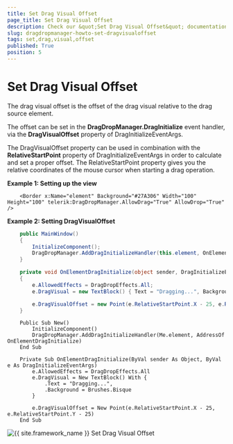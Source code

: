 ```yaml
---
title: Set Drag Visual Offset
page_title: Set Drag Visual Offset
description: Check our &quot;Set Drag Visual Offset&quot; documentation article for the DragDropManager {{ site.framework_name }} control.
slug: dragdropmanager-howto-set-dragvisualoffset
tags: set,drag,visual,offset
published: True
position: 5
---
```


# Set Drag Visual Offset

The drag visual offset is the offset of the drag visual relative to the drag source element.

The offset can be set in the __DragDropManager.DragInitialize__ event handler, via the __DragVisualOffset__ property of DragInitializeEventArgs.

The DragVisualOffset property can be used in combination with the __RelativeStartPoint__ property of DragInitializeEventArgs in order to calculate and set a proper offset. The RelativeStartPoint property gives you the relative coordinates of the mouse cursor when starting a drag operation.

__Example 1: Setting up the view__
```XAML
	<Border x:Name="element" Background="#27A306" Width="100" Height="100" telerik:DragDropManager.AllowDrag="True" AllowDrop="True" />
```

__Example 2: Setting DragVisualOffset__
```C#
	public MainWindow()
	{
		InitializeComponent();
		DragDropManager.AddDragInitializeHandler(this.element, OnElementDragInitialize);
	}

	private void OnElementDragInitialize(object sender, DragInitializeEventArgs e)
	{
		e.AllowedEffects = DragDropEffects.All;
		e.DragVisual = new TextBlock() { Text = "Dragging...", Background = Brushes.Bisque };

		e.DragVisualOffset = new Point(e.RelativeStartPoint.X - 25, e.RelativeStartPoint.Y - 25);
	}
```
```VB.NET	
    Public Sub New()
        InitializeComponent()
        DragDropManager.AddDragInitializeHandler(Me.element, AddressOf OnElementDragInitialize)
    End Sub

    Private Sub OnElementDragInitialize(ByVal sender As Object, ByVal e As DragInitializeEventArgs)
        e.AllowedEffects = DragDropEffects.All
        e.DragVisual = New TextBlock() With {
            .Text = "Dragging...",
            .Background = Brushes.Bisque
        }
		
        e.DragVisualOffset = New Point(e.RelativeStartPoint.X - 25, e.RelativeStartPoint.Y - 25)
    End Sub
```

![{{ site.framework_name }} Set Drag Visual Offset](images/dragdropmanager-howto-set-dragvisualoffset-0.png)
